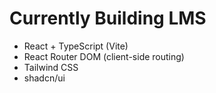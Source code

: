 # Currently Building LMS
- React + TypeScript (Vite)
- React Router DOM (client-side routing)
- Tailwind CSS
- shadcn/ui
